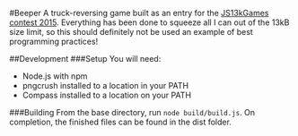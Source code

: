 #Beeper
A truck-reversing game built as an entry for the [JS13kGames contest 2015](http://2015.js13kgames.com/). Everything has been done to squeeze all I can out of the 13kB size limit, so this should definitely not be used an example of best programming practices!

##Development
###Setup
You will need:
- Node.js with npm
- pngcrush installed to a location in your PATH
- Compass installed to a location on your PATH

###Building
From the base directory, run `node build/build.js`. On completion, the finished files can be found in the dist folder.